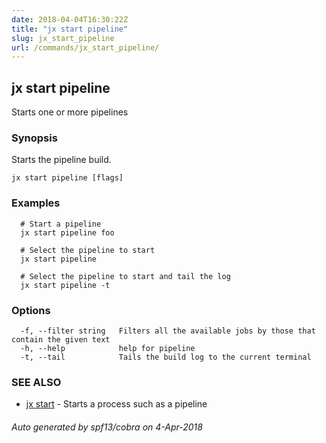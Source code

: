 ```yaml
---
date: 2018-04-04T16:30:22Z
title: "jx start pipeline"
slug: jx_start_pipeline
url: /commands/jx_start_pipeline/
---
```

## jx start pipeline

Starts one or more pipelines

### Synopsis

Starts the pipeline build.

```
jx start pipeline [flags]
```

### Examples

```
  # Start a pipeline
  jx start pipeline foo
  
  # Select the pipeline to start
  jx start pipeline
  
  # Select the pipeline to start and tail the log
  jx start pipeline -t
```

### Options

```
  -f, --filter string   Filters all the available jobs by those that contain the given text
  -h, --help            help for pipeline
  -t, --tail            Tails the build log to the current terminal
```

### SEE ALSO

* [jx start](/commands/jx_start/)	 - Starts a process such as a pipeline

###### Auto generated by spf13/cobra on 4-Apr-2018
